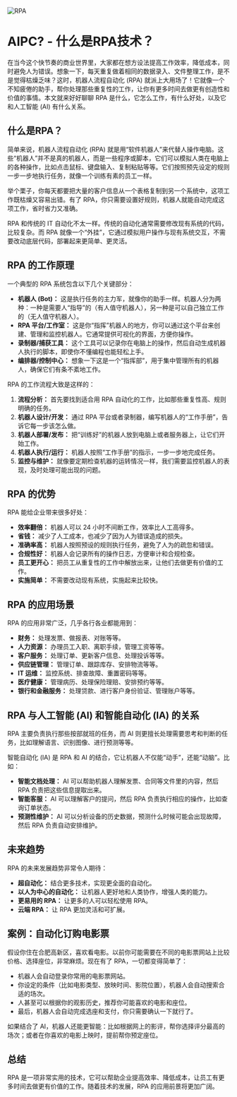 ![RPA](BigModel/RPA/RPA.png)
# AIPC? - 什么是RPA技术？

在当今这个快节奏的商业世界里，大家都在想方设法提高工作效率，降低成本，同时避免人为错误。想象一下，每天重复做着相同的数据录入、文件整理工作，是不是觉得枯燥乏味？这时，机器人流程自动化 (RPA) 就派上大用场了！它就像一个不知疲倦的助手，帮你处理那些重复性的工作，让你有更多时间去做更有创造性和价值的事情。本文就来好好聊聊 RPA 是什么，它怎么工作，有什么好处，以及它和人工智能 (AI) 有什么关系。

## 什么是RPA？

简单来说，机器人流程自动化 (RPA) 就是用“软件机器人”来代替人操作电脑。这些“机器人”并不是真的机器人，而是一些程序或脚本，它们可以模拟人类在电脑上的各种操作，比如点击鼠标、键盘输入、复制粘贴等等。它们按照预先设定的规则一步一步地执行任务，就像一个训练有素的员工一样。

举个栗子，你每天都要把大量的客户信息从一个表格复制到另一个系统中，这项工作既枯燥又容易出错。有了 RPA，你只需要设置好规则，机器人就能自动完成这项工作，省时省力又准确。

RPA 和传统的 IT 自动化不太一样。传统的自动化通常需要修改现有系统的代码，比较复杂。而 RPA 就像一个“外挂”，它通过模拟用户操作与现有系统交互，不需要改动底层代码，部署起来更简单、更灵活。

## RPA 的工作原理

一个典型的 RPA 系统包含以下几个关键部分：

- **机器人 (Bot)：** 这是执行任务的主力军，就像你的助手一样。机器人分为两种：一种是需要人“指导”的（有人值守机器人），另一种是可以自己独立工作的（无人值守机器人）。
- **RPA 平台/工作室：** 这是你“指挥”机器人的地方，你可以通过这个平台来创建、管理和监控机器人。它通常提供可视化的界面，方便你操作。
- **录制器/捕获工具：** 这个工具可以记录你在电脑上的操作，然后自动生成机器人执行的脚本，即使你不懂编程也能轻松上手。
- **编排器/控制中心：** 想象一下这是一个“指挥部”，用于集中管理所有的机器人，确保它们有条不紊地工作。

RPA 的工作流程大致是这样的：

1. **流程分析：** 首先要找到适合用 RPA 自动化的工作，比如那些重复性高、规则明确的任务。
2. **机器人设计/开发：** 通过 RPA 平台或者录制器，编写机器人的“工作手册”，告诉它每一步该怎么做。
3. **机器人部署/发布：** 把“训练好”的机器人放到电脑上或者服务器上，让它们开始工作。
4. **机器人执行/运行：** 机器人按照“工作手册”的指示，一步一步地完成任务。
5. **监控与维护：** 就像要定期检查机器的运转情况一样，我们需要监控机器人的表现，及时处理可能出现的问题。

## RPA 的优势

RPA 能给企业带来很多好处：

- **效率翻倍：** 机器人可以 24 小时不间断工作，效率比人工高得多。
- **省钱：** 减少了人工成本，也减少了因为人为错误造成的损失。
- **准确率高：** 机器人按照预设的规则执行任务，避免了人为的疏忽和错误。
- **合规性好：** 机器人会记录所有的操作日志，方便审计和合规检查。
- **员工更开心：** 把员工从重复性的工作中解放出来，让他们去做更有价值的工作。
- **实施简单：** 不需要改动现有系统，实施起来比较快。

## RPA 的应用场景

RPA 的应用非常广泛，几乎各行各业都能用到：

- **财务：** 处理发票、做报表、对账等等。
- **人力资源：** 办理员工入职、离职手续，管理工资等等。
- **客户服务：** 处理订单、更新客户信息、处理投诉等等。
- **供应链管理：** 管理订单、跟踪库存、安排物流等等。
- **IT 运维：** 监控系统、排查故障、重置密码等等。
- **医疗健康：** 管理病历、处理保险理赔、安排预约等等。
- **银行和金融服务：** 处理贷款、进行客户身份验证、管理账户等等。

## RPA 与人工智能 (AI) 和智能自动化 (IA) 的关系

RPA 主要负责执行那些按部就班的任务，而 AI 则更擅长处理需要思考和判断的任务，比如理解语言、识别图像、进行预测等等。

智能自动化 (IA) 是 RPA 和 AI 的结合，它让机器人不仅能“动手”，还能“动脑”。比如：

- **智能文档处理：** AI 可以帮助机器人理解发票、合同等文件里的内容，然后 RPA 负责把这些信息提取出来。
- **智能客服：** AI 可以理解客户的提问，然后 RPA 负责执行相应的操作，比如查询订单状态。
- **预测性维护：** AI 可以分析设备的历史数据，预测什么时候可能会出现故障，然后 RPA 负责自动安排维护。

## 未来趋势

RPA 的未来发展趋势非常令人期待：

- **超自动化：** 结合更多技术，实现更全面的自动化。
- **以人为中心的自动化：** 让机器人更好地和人类协作，增强人类的能力。
- **更易用的 RPA：** 让更多的人可以轻松使用 RPA。
- **云端 RPA：** 让 RPA 更加灵活和可扩展。

## 案例：自动化订购电影票

假设你住在合肥高新区，喜欢看电影。以前你可能需要在不同的电影票网站上比较价格、选择座位，非常麻烦。现在有了 RPA，一切都变得简单了：

- 机器人会自动登录你常用的电影票网站。
- 你设定的条件（比如电影类型、放映时间、影院位置），机器人会自动搜索合适的场次。
- 人甚至可以根据你的观影历史，推荐你可能喜欢的电影和座位。
- 最后，机器人会自动完成选座和支付，你只需要确认一下就行了。

如果结合了 AI，机器人还能更智能：比如根据网上的影评，帮你选择评分最高的场次；或者在你喜欢的电影上映时，提前帮你预定座位。

## 总结

RPA 是一项非常实用的技术，它可以帮助企业提高效率、降低成本，让员工有更多时间去做更有价值的工作。随着技术的发展，RPA 的应用前景将更加广阔。
